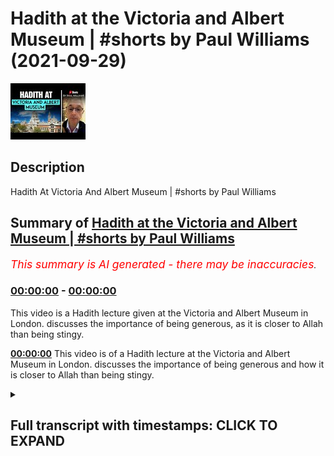 # Hadith at the Victoria and Albert Museum | #shorts by Paul Williams (2021-09-29)

![alt Hadith at the Victoria and Albert Museum | #shorts by Paul Williams](rvwgmw8qk3I.jpg "Hadith at the Victoria and Albert Museum | #shorts by Paul Williams")

## Description

Hadith At Victoria And Albert Museum | #shorts by Paul Williams

## Summary of [Hadith at the Victoria and Albert Museum | #shorts by Paul Williams](https://www.youtube.com/watch?v=rvwgmw8qk3I)


*<span style="color:red; font-size:125%">This summary is AI generated - there may be inaccuracies</span>. [](/)*

### [00:00:00](https://www.youtube.com/watch?v=rvwgmw8qk3I&t=0) - [00:00:00](https://www.youtube.com/watch?v=rvwgmw8qk3I&t=0)

This video is a Hadith lecture given at the Victoria and Albert Museum in London. discusses the importance of being generous, as it is closer to Allah than being stingy.

**[00:00:00](https://www.youtube.com/watch?v=rvwgmw8qk3I&t=0)** This video is of a Hadith lecture at the Victoria and Albert Museum in London. discusses the importance of being generous and how it is closer to Allah than being stingy.

<details><summary><h2>Full transcript with timestamps: CLICK TO EXPAND</h2></summary>

[0:00:00](https://youtu.be/rvwgmw8qk3I?t=0) well here i am at the victoria and  
[0:00:02](https://youtu.be/rvwgmw8qk3I?t=2) albert museum in london in the islamic  
[0:00:05](https://youtu.be/rvwgmw8qk3I?t=5) middle east section  
[0:00:08](https://youtu.be/rvwgmw8qk3I?t=8) abu herrera reported that the messenger  
[0:00:10](https://youtu.be/rvwgmw8qk3I?t=10) of god upon whom be peace said  
[0:00:13](https://youtu.be/rvwgmw8qk3I?t=13) the generous man is close to god  
[0:00:16](https://youtu.be/rvwgmw8qk3I?t=16) close to paradise close to people and  
[0:00:19](https://youtu.be/rvwgmw8qk3I?t=19) far from hell  
[0:00:21](https://youtu.be/rvwgmw8qk3I?t=21) while the stingy man is far from god  
[0:00:24](https://youtu.be/rvwgmw8qk3I?t=24) far from paradise far from people and  
[0:00:27](https://youtu.be/rvwgmw8qk3I?t=27) close to hell  
[0:00:29](https://youtu.be/rvwgmw8qk3I?t=29) truly a generous ignorant man is more  
[0:00:32](https://youtu.be/rvwgmw8qk3I?t=32) beloved to allah than a stingy scholar  
[0:00:37](https://youtu.be/rvwgmw8qk3I?t=37) hadith from termite  

</details>
